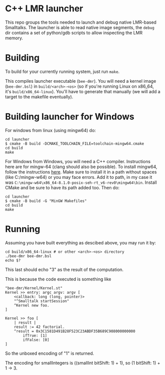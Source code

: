 # C++ LMR launcher

This repo groups the tools needed to launch and debug native LMR-based Smalltalks. 
The launcher is able to read native image segments, the `debug` dir contains a set
of python/gdb scripts to allow inspecting the LMR memory.

# Building

To build for your currently running system, just run `make`.

This compiles launcher executable (`bee-dmr`). You will need a kernel image (`bee-dmr.bsl`) in
`build/<arch>-<os>` (so if you're running Linux on x86_64, it's `build/x86_64-linux`).
You'll have to generate that manually (we will add a target to the makefile eventually).

# Building launcher for Windows

For windows from linux (using mingw64) do:

```
cd launcher
$ cmake -B build -DCMAKE_TOOLCHAIN_FILE=toolchain-mingw64.cmake
cd build
make
```

For Windows from Windows, you will need a C++ compiler. Instructions here are for
mingw-64 (clang should also be possible). To install mingw64, follow the instructions
[here](https://code.visualstudio.com/docs/cpp/config-mingw). Make sure to install it
in a path without spaces (like C:/mingw-w64) or you may face errors. Add it to path,
in my case it was `C:\mingw-w64\x86_64-8.1.0-posix-seh-rt_v6-rev0\mingw64\bin`.
Install CMake and be sure to have its path added too. Then do:

```
cd launcher
$ cmake -B build -G "MinGW Makefiles"
cd build
make
```

# Running

Assuming you have built everything as descibed above, you may run it by:

```
cd build/x86_64-linux # or other <arch>-<os> directory
./bee-dmr bee-dmr.bsl
echo $?
```
This last should echo "3" as the result of the computation.

This is because the code executed is something like
```smalltalk
"bee-dmr/Kernel/Kernel.st"
Kernel >> entry: argc argv: argv [
	<callback: long (long, pointer)>
	"^Smalltalk startSession"
	^Kernel new foo.
]

Kernel >> foo [
	| result |
	result := 42 factorial.
	^result = 0x3C1581D491B28F523C23ABDF35B689C908000000000 
		ifTrue: [1] 
		ifFalse: [0]
]
```
So the unboxed encoding of "1" is returned.

The encoding for smallIntegers is ((smallInt bitShift: 1) + 1), so (1 bitShift: 1) + 1 -> 3.


